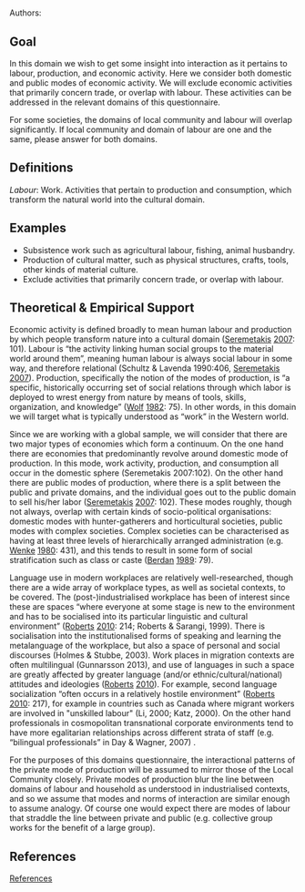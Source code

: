 # [](ContributionTable?__template__=property.md&property=name#cldf:DLB)

Authors: [](ContributionTable?__template__=property.md&property=contributor#cldf:DLB)


## Goal
In this domain we wish to get some insight into interaction as it pertains to labour, production, and economic activity. Here we consider both domestic and public modes of economic activity. We will exclude economic activities that primarily concern trade, or overlap with labour. These activities can be addressed in the relevant domains of this questionnaire.

For some societies, the domains of local community and labour will overlap significantly. If local community and domain of labour are one and the same, please answer for both domains.

## Definitions

_Labour_: Work. Activities that pertain to production and consumption, which transform the natural world into the cultural domain.
## Examples

- Subsistence work such as agricultural labour, fishing, animal husbandry.
- Production of cultural matter, such as physical structures, crafts, tools, other kinds of material culture.
- Exclude activities that primarily concern trade, or overlap with labour.


## Theoretical & Empirical Support

Economic activity is defined broadly to mean human labour and production by which people transform nature into a cultural domain ([Seremetakis](sources.bib?ref&with_internal_ref_link&keep_label#cldf:Seremetakis2007) [2007](sources.bib?ref&with_internal_ref_link&keep_label#cldf:Seremetakis2007): 101). Labour is “the activity linking human social groups to the material world around them”, meaning human labour is always social labour in some way, and therefore relational (Schultz & Lavenda 1990:406, [Seremetakis](sources.bib?ref&with_internal_ref_link&keep_label#cldf:Seremetakis2007) [2007](sources.bib?ref&with_internal_ref_link&keep_label#cldf:Seremetakis2007)). Production, specifically the notion of the modes of production, is “a specific, historically occurring set of social relations through which labor is deployed to wrest energy from nature by means of tools, skills, organization, and knowledge” ([Wolf](sources.bib?ref&with_internal_ref_link&keep_label#cldf:Wolf1982) [1982](sources.bib?ref&with_internal_ref_link&keep_label#cldf:Wolf1982): 75). In other words, in this domain we will target what is typically understood as “work” in the Western world.

Since we are working with a global sample, we will consider that there are two major types of economies which form a continuum. On the one hand there are economies that predominantly revolve around domestic mode of production. In this mode, work activity, production, and consumption all occur in the domestic sphere (Seremetakis 2007:102). On the other hand there are public modes of production, where there is a split between the public and private domains, and the individual goes out to the public domain to sell his/her labor ([Seremetakis](sources.bib?ref&with_internal_ref_link&keep_label#cldf:Seremetakis2007) [2007](sources.bib?ref&with_internal_ref_link&keep_label#cldf:Seremetakis2007): 102). These modes roughly, though not always, overlap with certain kinds of socio-political organisations: domestic modes with hunter-gatherers and horticultural societies, public modes with complex societies. Complex societies can be characterised as having at least three levels of hierarchically arranged administration (e.g. [Wenke](sources.bib?ref&with_internal_ref_link&keep_label#cldf:Wenke1980) [1980](sources.bib?ref&with_internal_ref_link&keep_label#cldf:Wenke1980): 431), and this tends to result in some form of social stratification such as class or caste ([Berdan](sources.bib?ref&with_internal_ref_link&keep_label#cldf:Berdan1989) [1989](sources.bib?ref&with_internal_ref_link&keep_label#cldf:Berdan1989): 79).

Language use in modern workplaces are relatively well-researched, though there are a wide array of workplace types, as well as societal contexts, to be covered. The (post-)industrialised workplace has been of interest since these are spaces “where everyone at some stage is new to the environment and has to be socialised into its particular linguistic and cultural environment” ([Roberts](sources.bib?ref&with_internal_ref_link&keep_label#cldf:Roberts2010) [2010](sources.bib?ref&with_internal_ref_link&keep_label#cldf:Roberts2010): 214; Roberts & Sarangi, 1999). There is socialisation into the institutionalised forms of speaking and learning the metalanguage of the workplace, but also a space of personal and social discourses (Holmes & Stubbe, 2003). Work places in migration contexts are often multilingual (Gunnarsson 2013), and use of languages in such a space are greatly affected by greater language (and/or ethnic/cultural/national) attitudes and ideologies ([Roberts](sources.bib?ref&with_internal_ref_link&keep_label#cldf:Roberts2010) [2010](sources.bib?ref&with_internal_ref_link&keep_label#cldf:Roberts2010)). For example, second language socialization “often occurs in a relatively hostile environment” ([Roberts](sources.bib?ref&with_internal_ref_link&keep_label#cldf:Roberts2010) [2010](sources.bib?ref&with_internal_ref_link&keep_label#cldf:Roberts2010): 217), for example in countries such as Canada where migrant workers are involved in "unskilled labour" (Li, 2000; Katz, 2000). On the other hand professionals in cosmopolitan transnational corporate environments tend to have more egalitarian relationships across different strata of staff (e.g. “bilingual professionals” in Day & Wagner, 2007) .

For the purposes of this domains questionnaire, the interactional patterns of the private mode of production will be assumed to mirror those of the Local Community closely. Private modes of production blur the line between domains of labour and household as understood in industrialised contexts, and so we assume that modes and norms of interaction are similar enough to assume analogy. Of course one would expect there are modes of labour that straddle the line between private and public (e.g. collective group works for the benefit of a large group).

## References

[References](Source?cited_only&with_link#cldf:__all__)